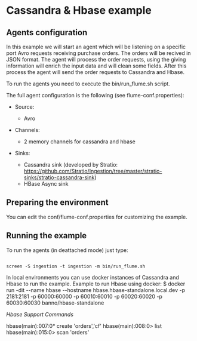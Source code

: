 Cassandra & Hbase example
=====================

Agents configuration
--------------------

In this example we will start an agent which will be listening on a specific port Avro requests receiving 
purchase orders. The orders will be recived in JSON format. The agent will process the order requests, using the 
giving information will enrich the input data and will clean some fields. After this process the agent will send the 
order requests to Cassandra and Hbase. 

To run the agents you need to execute the bin/run_flume.sh script.

The full agent configuration is the following (see flume-conf.properties):

* Source: 
  - Avro

* Channels:
  - 2 memory channels for cassandra and hbase

* Sinks:
  - Cassandra sink (developed by Stratio: https://github.com/Stratio/Ingestion/tree/master/stratio-sinks/stratio-cassandra-sink)
  - HBase Async sink
  

Preparing the environment
-------------------------

You can edit the conf/flume-conf.properties for customizing the example. 


Running the example
-------------------

To run the agents (in deattached mode) just type:

```

screen -S ingestion -t ingestion -m bin/run_flume.sh

```

In local environments you can use docker instances of Cassandra and Hbase to run the example. Example to run Hbase 
using docker:
$ docker run -dit --name hbase --hostname hbase.hbase-standalone.local.dev -p 2181:2181 -p 60000:60000 -p 60010:60010 -p 60020:60020 -p 60030:60030 banno/hbase-standalone

*Hbase Support Commands*

hbase(main):007:0* create 'orders','cf'
hbase(main):008:0> list
hbase(main):015:0> scan 'orders'


